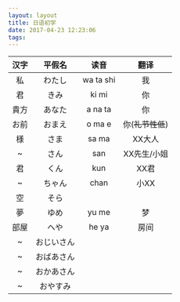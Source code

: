 ```yaml
---
layout: layout
title: 日语初学
date: 2017-04-23 12:23:06
tags:
---
```

汉字 | 平假名 | 读音 | 翻译
:------: | :-------: | :-------: | :-------:
私 | わたし | wa ta shi | 我
君 | きみ | ki mi | 你
貴方 | あなた | a na ta | 你
お前 | おまえ | o ma e | 你(~~礼节性低~~)
様 | さま | sa ma | XX大人
~ |さん| san | XX先生/小姐
君 | くん | kun | XX君
~ |ちゃん | chan | 小XX
空 | そら | | 
夢 | ゆめ | yu me | 梦
部屋 | へや | he ya | 房间
~|おじいさん|  |
~| おばあさん| |
~|おかあさん| |
~| おやすみ | |

